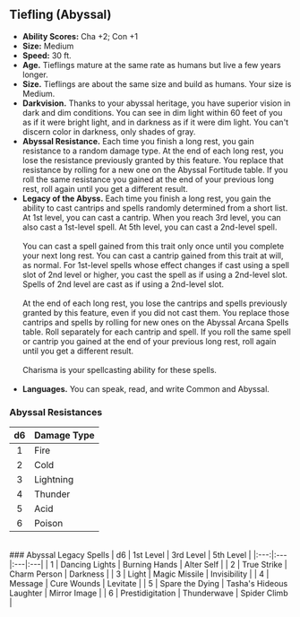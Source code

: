 ## Tiefling (Abyssal)
* **Ability Scores:** Cha +2; Con +1
* **Size:** Medium
* **Speed:** 30 ft.
* **Age.** Tieflings mature at the same rate as humans but live a few years longer.
* **Size.** Tieflings are about the same size and build as humans. Your size is Medium.
* **Darkvision.** Thanks to your abyssal heritage, you have superior vision in dark and dim conditions. You can see in dim light within 60 feet of you as if it were bright light, and in darkness as if it were dim light. You can't discern color in darkness, only shades of gray.
* **Abyssal Resistance.** Each time you finish a long rest, you gain resistance to a random damage type. At the end of each long rest, you lose the resistance previously granted by this feature. You replace that resistance by rolling for a new one on the Abyssal  Fortitude table. If you roll the same resistance you gained at the end of your previous long rest, roll again until you get a different result.
* **Legacy of the Abyss.** Each time you finish a long rest, you gain the ability to cast cantrips and spells randomly determined from a short list. At 1st level, you can cast a cantrip. When you reach 3rd level, you can also cast a 1st-level spell. At 5th level, you can cast a 2nd-level spell.<br><br>
You can cast a spell gained from this trait only once until you complete your next long rest. You can cast a cantrip gained from this trait at will, as normal. For 1st-level spells whose effect changes if cast using a spell slot of 2nd level or higher, you cast the spell as if using a 2nd-level slot. Spells of 2nd level are cast as if using a 2nd-level slot.<br><br>
At the end of each long rest, you lose the cantrips and spells previously granted by this feature, even if you did not cast them. You replace those cantrips and spells by rolling for new ones on the Abyssal Arcana Spells table. Roll separately for each cantrip and spell. If you roll the same spell or cantrip you gained at the end of your previous long rest, roll again until you get a different result.<br><br>
Charisma is your spellcasting ability for these spells.<br><br>
* **Languages.** You can speak, read, and write Common and Abyssal.


### Abyssal Resistances
| d6 | Damage Type |
|:---:|:---|
| 1 | Fire |
| 2 | Cold |
| 3 | Lightning | 
| 4 | Thunder| 
| 5 | Acid |
| 6 | Poison |

<br>
### Abyssal Legacy Spells
| d6 | 1st Level | 3rd Level | 5th Level |
|:---:|:---|:---|:---|
| 1 | Dancing Lights | Burning Hands | Alter Self |
| 2 | True Strike | Charm Person | Darkness |
| 3 | Light | Magic Missile | Invisibility |
| 4 | Message | Cure Wounds | Levitate |
| 5 | Spare the Dying | Tasha's Hideous Laughter | Mirror Image |
| 6 | Prestidigitation | Thunderwave | Spider Climb |
